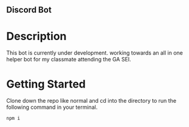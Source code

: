 ## Discord Bot

# Description
This bot is currently under development. working towards an all in one helper bot for my classmate attending the GA SEI.

# Getting Started
Clone down the repo like normal and cd into the directory to run the following command in your terminal.
```
npm i
```

